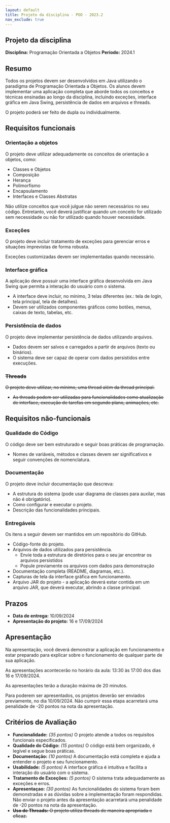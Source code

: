 ```yaml
---
layout: default
title: Projeto da disciplina - POO - 2023.2
nav_exclude: true
---
```


## Projeto da disciplina

**Disciplina:** Programação Orientada a Objetos
**Período:** 2024.1

## Resumo

Todos os projetos devem ser desenvolvidos em Java utilizando o paradigma de Programação Orientada a Objetos. Os alunos devem implementar uma aplicação completa que aborde todos os conceitos e técnicas ensinadas ao longo da disciplina, incluindo exceções, interface gráfica em Java Swing, persistência de dados em arquivos e threads.

O projeto poderá ser feito de dupla ou individualmente.

## Requisitos funcionais

### Orientação a objetos

O projeto deve utilizar adequadamente os conceitos de orientação a objetos, como:

- Classes e Objetos
- Composição
- Herança
- Polimorfismo
- Encapsulamento
- Interfaces e Classes Abstratas

Não utilize conceitos que você julgue não serem necessários no seu código. Entretanto, você deverá justificar quando um conceito for utilizado sem necessidade ou não for utilizado quando houver necessidade.

### Exceções

O projeto deve incluir tratamento de exceções para gerenciar erros e situações imprevistas de forma robusta.

Exceções customizadas devem ser implementadas quando necessário.

### Interface gráfica

A aplicação deve possuir uma interface gráfica desenvolvida em Java Swing que permita a interação do usuário com o sistema.

- A interface deve incluir, no mínimo, 3 telas diferentes (ex.: tela de login, tela principal, tela de detalhes).
- Devem ser utilizados componentes gráficos como botões, menus, caixas de texto, tabelas, etc.

### Persistência de dados

O projeto deve implementar persistência de dados utilizando arquivos.

- Dados devem ser salvos e carregados a partir de arquivos (texto ou binários).
- O sistema deve ser capaz de operar com dados persistidos entre execuções.

### ~~Threads~~

~~O projeto deve utilizar, no mínimo, uma thread além da thread principal.~~

- ~~As threads podem ser utilizadas para funcionalidades como atualização de interface, execução de tarefas em segundo plano, animações, etc.~~

## Requisitos não-funcionais

### Qualidade do Código

O código deve ser bem estruturado e seguir boas práticas de programação.

- Nomes de variáveis, métodos e classes devem ser significativos e seguir convenções de nomenclatura.

### Documentação

O projeto deve incluir documentação que descreva:

- A estrutura do sistema (pode usar diagrama de classes para auxilar, mas não é obrigatório).
- Como configurar e executar o projeto.
- Descrição das funcionalidades principais.

### Entregáveis

Os itens a seguir devem ser mantidos em um repositório do GitHub.

- Código-fonte do projeto.
- Arquivos de dados utilizados para persistência.
  - Envie toda a estrutura de diretórios para o seu jar encontrar os arquivos persistidos
  - Popule previamente os arquivos com dados para demonstração
- Documentação completa (README, diagramas, etc.).
- Capturas de tela da interface gráfica em funcionamento.
- Arquivo JAR do projeto - a aplicação deverá estar contida em um arquivo JAR, que deverá executar, abrindo a classe principal.

## Prazos

- **Data de entrega:** 10/09/2024
- **Apresentação do projeto:** 16 e 17/09/2024

## Apresentação

Na apresentação, você deverá demonstrar a aplicação em funcionamento e estar preparado para explicar sobre o funcionamento de qualquer parte de sua aplicação.

As apresentações acontecerão no horário da aula: 13:30 às 17:00 dos dias 16 e 17/09/2024.

As apresentações terão a duração máxima de 20 minutos.

Para poderem ser apresentados, os projetos deverão ser enviados previamente, no dia 10/09/2024. Não cumprir essa etapa acarretará uma penalidade de -20 pontos na nota da apresentação.

## Critérios de Avaliação

- **Funcionalidade:** _(35 pontos)_ O projeto atende a todos os requisitos funcionais especificados.
- **Qualidade do Código:** _(15 pontos)_ O código está bem organizado, é legível e segue boas práticas.
- **Documentação:** _(10 pontos)_ A documentação está completa e ajuda a entender o projeto e seu funcionamento.
- **Usabilidade:** _(5 pontos)_ A interface gráfica é intuitiva e facilita a interação do usuário com o sistema.
- **Tratamento de Exceções:** _(5 pontos)_ O sistema trata adequadamente as exceções e erros.
- **Apresentaçao:** _(30 pontos)_ As funcionalidades do sistema foram bem demonstradas e as dúvidas sobre a implementação foram respondidas. Não enviar o projeto antes da apresentação acarretará uma penalidade de -20 pontos na nota da apresentação.
- ~~**Uso de Threads:** O projeto utiliza threads de maneira apropriada e eficaz.~~
